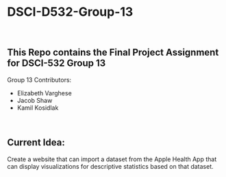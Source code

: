 # DSCI-D532-Group-13
<br>

## This Repo contains the Final Project Assignment for DSCI-532 Group 13


Group 13 Contributors:

- Elizabeth Varghese
- Jacob Shaw
- Kamil Kosidlak

<br>

## Current Idea:

Create a website that can import a dataset from the Apple Health App that can display visualizations for descriptive statistics based on that dataset. 